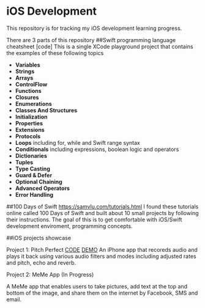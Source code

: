 # iOS Development 

This repository is for tracking my iOS development learning progress.

There are 3 parts of this repository
##Swift programming language cheatsheet [code]
This is a single XCode playground project that contains the examples of these following topics
- **Variables**
- **Strings**
- **Arrays**
- **ControlFlow**
- **Functions**
- **Closures**
- **Enumerations**
- **Classes And Structures**
- **Initialization**
- **Properties** 
- **Extensions**
- **Protocols**
- **Loops**  including for, while and Swift range syntax
- **Conditionals**  including expressions, boolean logic and operators
- **Dictionaries**
- **Tuples**
- **Type Casting**
- **Guard & Defer**
- **Optional Chaining**
- **Advanced Operators**
- **Error Handling**


##100 Days of Swift  https://samvlu.com/tutorials.html
I found these tutorials online called 100 Days of Swift and built about 10 small projects by following their instructions. The goal of this is to get comfortable with iOS/Swift development enviroment, programming concepts. 


##iOS projects showcase

Project 1: Pitch Perfect [CODE](https://github.com/SophiaBelkin/swift_development/tree/master/projects/PitchPerfect) [DEMO](https://www.youtube.com/watch?v=5PvcLHK71XI)
An iPhone app that recoreds audio and plays it back using various audio filters and modes including adjusted rates and pitch, echo and reverb.


Project 2: MeMe App (In Progress)

A MeMe app that enables users to take pictures, add text at the top and bottom of the image, and share them on the internet by Facebook, SMS and email. 
